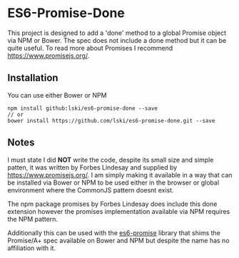ES6-Promise-Done
================

This project is designed to add a 'done' method to a global Promise object via NPM or Bower. The spec does not include a done method but it can be quite useful. To read more about Promises I recommend https://www.promisejs.org/.

Installation
------------

You can use either Bower or NPM

```
npm install github:lski/es6-promise-done --save
// or
bower install https://github.com/lski/es6-promise-done.git --save
```

Notes
-----

I must state I did __NOT__ write the code, despite its small size and simple patten, it was written by Forbes Lindesay and supplied by https://www.promisejs.org/. I am simply making it available in a way that can be installed via Bower or NPM to be used either in the browser or global environment where the CommonJS pattern doesnt exist. 

The npm package promises by Forbes Lindesay does include this done extension however the promises implementation available via NPM requires the NPM pattern.

Additionally this can be used with the [es6-promise](https://github.com/jakearchibald/es6-promise) library that shims the Promise/A+ spec available on Bower and NPM but despite the name has no affiliation with it.
